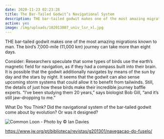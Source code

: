 ```yaml
---
date: 2020-11-23 02:23:28
title: The Bar-Tailed Godwit’s Navigational System
description: THE bar-tailed godwit makes one of the most amazing migrations known to man.
active: yes
image: /img/uploads/102013007_univ_lsr_xl.jpg
---
```


THE bar-tailed godwit makes one of the most amazing migrations known to man. The bird’s 7,000-mile (11,000 km) journey can take more than eight days.

Consider: Researchers speculate that some types of birds use the earth’s magnetic field for navigation, as if they had a compass built into their brain. It is possible that the godwit additionally navigates by means of the sun by day and the stars by night. It seems that the godwit can also sense upcoming storm systems that could allow it to benefit from tailwinds. Still, the details of just how these birds make their incredible journey baffle experts. “I’ve been studying them 20 years,” says biologist Bob Gill, “and it’s still jaw-dropping to me.”

What Do You Think? Did the navigational system of the bar-tailed godwit come about by evolution? Or was it designed?

![Common Loon - Photo by © Ian Davies](/img/uploads/46320861.jpg)

https://www.jw.org/pt/biblioteca/revistas/g201301/navegacao-do-fuselo/
